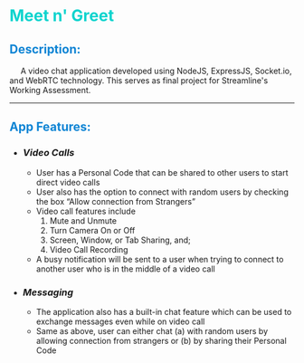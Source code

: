 # <span style="color: rgb(13, 212, 206)"> **Meet n' Greet** </span>

## <span style="color: rgb(13, 132, 212)"> **Description:** </span>

&nbsp;&nbsp;&nbsp;&nbsp; A video chat application developed using NodeJS, ExpressJS, Socket.io, and WebRTC technology. This serves as final project for Streamline's Working Assessment.

---

## <span style="color: rgb(13, 132, 212)"> **App Features:** </span>

- ### **_Video Calls_**
  - User has a Personal Code that can be shared to other users to start direct video calls
  - User also has the option to connect with random users by checking the box “Allow connection from Strangers”
  - Video call features include
    1. Mute and Unmute
    2. Turn Camera On or Off
    3. Screen, Window, or Tab Sharing, and;
    4. Video Call Recording
  - A busy notification will be sent to a user when trying to connect to another user who is in the middle of a video call
- ### **_Messaging_**
  - The application also has a built-in chat feature which can be used to exchange messages even while on video call
  - Same as above, user can either chat (a) with random users by allowing connection from strangers or (b) by sharing their Personal Code
